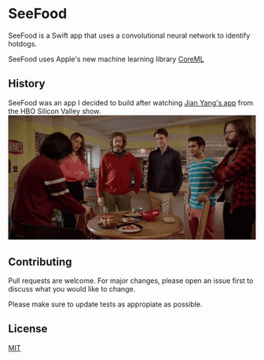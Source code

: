 # SeeFood
SeeFood is a Swift app that uses a convolutional neural network to identify hotdogs.

SeeFood uses Apple's new machine learning library [CoreML](https://developer.apple.com/machine-learning/core-ml/.)
## History
SeeFood was an app I decided to build after watching [Jian Yang's app](https://www.youtube.com/watch?v=vIci3C4JkL0) from the HBO Silicon Valley show.
![](yang.gif)

## Contributing
Pull requests are welcome. For major changes, please open an issue first to discuss what you would like to change.

Please make sure to update tests as appropiate as possible.

## License
[MIT](https://choosealicense.com/licenses/mit/)